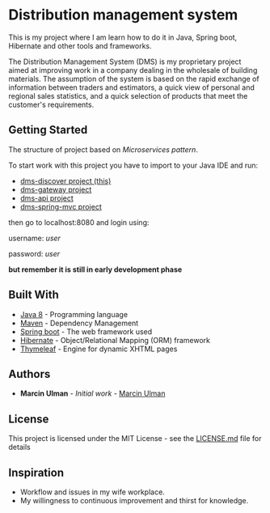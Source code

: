 # Distribution management system

This is my project where I am learn how to do it in Java, Spring boot, Hibernate and other tools and frameworks.

The Distribution Management System (DMS) is my proprietary project aimed at improving work in a company dealing in the wholesale of building materials. The assumption of the system is based on the rapid exchange of information between traders and estimators, a quick view of personal and regional sales statistics, and a quick selection of products that meet the customer's requirements.

## Getting Started

The structure of project based on _Microservices pattern_.

To start work with this project you have to import to your Java IDE and run:
* [dms-discover project (this)](https://github.com/MarcinUlman/dms-discover-server)
* [dms-gateway project](https://github.com/MarcinUlman/dms-gateway)
* [dms-api project](https://github.com/MarcinUlman/dms-api)
* [dms-spring-mvc project](https://github.com/MarcinUlman/dms-spring-mvc)

then go to localhost:8080 and login using:

username: _user_

password: _user_

**but remember it is still in early development phase**

## Built With

* [Java 8](http://www.java.com) - Programming language
* [Maven](https://maven.apache.org/) - Dependency Management
* [Spring boot](https://spring.io/projects/spring-boot) - The web framework used
* [Hibernate](http://hibernate.org/) - Object/Relational Mapping (ORM) framework
* [Thymeleaf](https://www.thymeleaf.org/) - Engine for dynamic XHTML  pages 


## Authors

* **Marcin Ulman** - *Initial work* - [Marcin Ulman](https://github.com/MarcinUlman)


## License

This project is licensed under the MIT License - see the [LICENSE.md](LICENSE.md) file for details

## Inspiration
* Workflow and issues in my wife workplace.
* My willingness to continuous improvement and thirst for knowledge.
